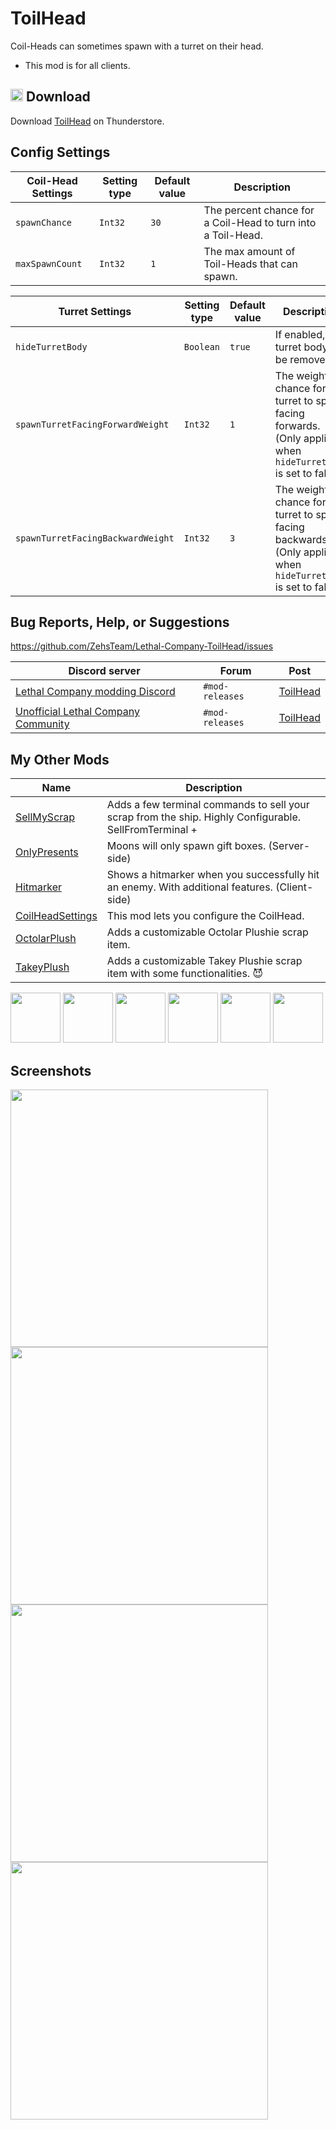 # ToilHead
Coil-Heads can sometimes spawn with a turret on their head.

* This mod is for all clients.

## <img src="https://i.imgur.com/TpnrFSH.png" width="20px"> Download

Download [ToilHead](https://thunderstore.io/c/lethal-company/p/Zehs/ToilHead/) on Thunderstore.

## Config Settings
| Coil-Head Settings | Setting type | Default value | Description |
| ----------- | ----------- | ----------- | ----------- |
| `spawnChance` | `Int32` | `30` | The percent chance for a Coil-Head to turn into a Toil-Head. |
| `maxSpawnCount` | `Int32` | `1` | The max amount of Toil-Heads that can spawn. |

| Turret Settings | Setting type | Default value | Description |
| ----------- | ----------- | ----------- | ----------- |
| `hideTurretBody` | `Boolean` | `true` | If enabled, the turret body will be removed. |
| `spawnTurretFacingForwardWeight` | `Int32` | `1` | The weight chance for the turret to spawn facing forwards. (Only applies when `hideTurretBody` is set to false) |
| `spawnTurretFacingBackwardWeight` | `Int32` | `3` | The weight chance for the turret to spawn facing backwards. (Only applies when `hideTurretBody` is set to false) |

## Bug Reports, Help, or Suggestions
https://github.com/ZehsTeam/Lethal-Company-ToilHead/issues

| Discord server | Forum | Post |
| ----------- | ----------- | ----------- |
| [Lethal Company modding Discord](https://discord.gg/XeyYqRdRGC) | `#mod-releases` | [ToilHead](https://discord.com/channels/1168655651455639582/1207108508298911834) |
| [Unofficial Lethal Company Community](https://discord.gg/nYcQFEpXfU) | `#mod-releases` | [ToilHead](https://discord.com/channels/1169792572382773318/1207108696589606932) |

## My Other Mods
| Name | Description |
| ----------- | ----------- |
| [SellMyScrap](https://thunderstore.io/c/lethal-company/p/Zehs/SellMyScrap/) | Adds a few terminal commands to sell your scrap from the ship. Highly Configurable. SellFromTerminal + |
| [OnlyPresents](https://thunderstore.io/c/lethal-company/p/Zehs/OnlyPresents/) | Moons will only spawn gift boxes. (Server-side) |
| [Hitmarker](https://thunderstore.io/c/lethal-company/p/Zehs/Hitmarker/) | Shows a hitmarker when you successfully hit an enemy. With additional features. (Client-side) |
| [CoilHeadSettings](https://thunderstore.io/c/lethal-company/p/Zehs/CoilHeadSettings/) | This mod lets you configure the CoilHead. |
| [OctolarPlush](https://thunderstore.io/c/lethal-company/p/Zehs/OctolarPlush/) | Adds a customizable Octolar Plushie scrap item. |
| [TakeyPlush](https://thunderstore.io/c/lethal-company/p/Zehs/TakeyPlush/) | Adds a customizable Takey Plushie scrap item with some functionalities. 😈 |

<a href="https://thunderstore.io/c/lethal-company/p/Zehs/SellMyScrap/"><img src="https://i.imgur.com/I6W498g.png" width="80px"></a>
<a href="https://thunderstore.io/c/lethal-company/p/Zehs/OnlyPresents/"><img src="https://i.imgur.com/pesSqHI.png" width="80px"></a>
<a href="https://thunderstore.io/c/lethal-company/p/Zehs/Hitmarker/"><img src="https://i.imgur.com/29IA990.png" width="80px"></a>
<a href="https://thunderstore.io/c/lethal-company/p/Zehs/CoilHeadSettings/"><img src="https://i.imgur.com/QmIID55.png" width="80px"></a>
<a href="https://thunderstore.io/c/lethal-company/p/Zehs/OctolarPlush/"><img src="https://i.imgur.com/Je0rHqE.png" width="80px"></a>
<a href="https://thunderstore.io/c/lethal-company/p/Zehs/TakeyPlush/"><img src="https://i.imgur.com/ENIZdU0.png" width="80px"></a>

## Screenshots
<div>
    <img src="https://i.imgur.com/2wvuDcg.jpeg" width="412px">
    <img src="https://i.imgur.com/dXMbu6m.jpeg" width="412px">
</div>
<div>
    <img src="https://i.imgur.com/C3aegNI.jpeg" width="412px">
    <img src="https://i.imgur.com/zQ87xdZ.jpeg" width="412px">
</div>
